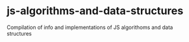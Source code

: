 # js-algorithms-and-data-structures
Compilation of info and implementations of JS algorithoms and data structures 
